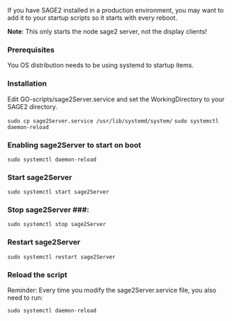 If you have SAGE2 installed in a production environment, you may want to add it to your startup scripts so it starts with every reboot.

**Note**: This only starts the node sage2 server, not the display clients!

### Prerequisites ###
You OS distribution needs to be using systemd to startup items.

### Installation ###
Edit GO-scripts/sage2Server.service and set the WorkingDirectory to your SAGE2 directory.

`sudo cp sage2Server.service /usr/lib/systemd/system/`
`sudo systemctl daemon-reload`

### Enabling sage2Server to start on boot ###
`sudo systemctl daemon-reload`

### Start sage2Server ###
`sudo systemctl start sage2Server`

### Stop sage2Server ###:
`sudo systemctl stop sage2Server`

### Restart sage2Server ###
`sudo systemctl restart sage2Server`

### Reload the script ###
Reminder: Every time you modify the sage2Server.service file, you also need to run:

`sudo systemctl daemon-reload`

